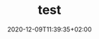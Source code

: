 ---
title: "test"
date: 2020-12-09T11:39:35+02:00 
draft: false
weight: 10
exceptions:
- dsm3
jurisdictions:
- DE
score: 2
description: "" 
beneficiaries:
- 
purposes: 
- 
usage:
- 
subjectmatter:
- 
compensation:
-
attribution: 
-
otherConditions: 
- 
remarks: ""
link: 
---